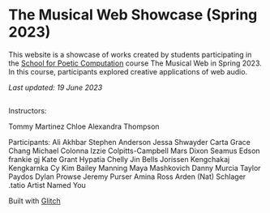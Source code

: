 # The Musical Web Showcase (Spring 2023)

This website is a showcase of works created by students participating in the [School for Poetic Computation](https://sfpc.study/) course The Musical Web in Spring 2023. In this course, participants explored creative applications of web audio.

_Last updated: 19 June 2023_

## 

Instructors:

Tommy Martinez
Chloe Alexandra Thompson

Participants:
Ali Akhbar
Stephen Anderson
Jessa Shwayder Carta
Grace Chang
Michael Colonna
Izzie Colpitts-Campbell
Mars Dixon
Seamus Edson
frankie gj
Kate Grant
Hypatia
Chelly Jin
Bells Jorissen
Kengchakaj Kengkarnka
Cy Kim
Bailey Manning
Maya Mashkovich
Danny Murcia
Taylor Paydos
Dylan Prowse
Jeremy Purser
Amina Ross
Arden (Nat) Schlager
.tatio
Artist Named You

Built with [Glitch](https://glitch.com) 

